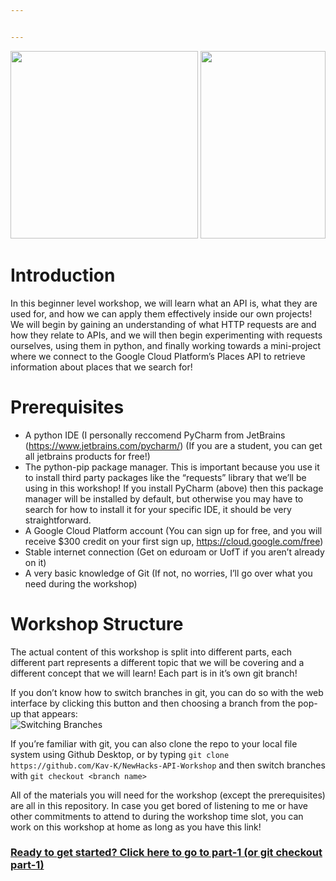 ```yaml
---


---
```


<p align="center">
<img width="300px" height="300px" src="https://www.newhacks.ca/static/media/WireBoi.23d61513.svg">
<img width="200px" height="300px" src="https://res.cloudinary.com/devpost/image/fetch/s--KvBQDhLt--/c_limit,f_auto,fl_lossy,q_auto:eco,w_900/https://s3.amazonaws.com/logged-assets/trust-badge/2020/mlh-trust-badge-2020-white.svg">
 </p>
<h1 id="introduction">Introduction</h1>
<p>In this beginner level workshop, we will learn what an API is, what they are used for, and how we can apply them effectively inside our own projects! We will begin by gaining an understanding of what HTTP requests are and how they relate to APIs, and we will then begin experimenting with requests ourselves, using them in python, and finally working towards a mini-project where we connect to the Google Cloud Platform’s Places API to retrieve information about places that we search for!</p>
<h1 id="prerequisites">Prerequisites</h1>
<ul>
<li>A python IDE (I personally reccomend PyCharm from JetBrains (<a href="https://www.jetbrains.com/pycharm/">https://www.jetbrains.com/pycharm/</a>) (If you are a student, you can get all jetbrains products for free!)</li>
<li>The python-pip package manager. This is important because you use it to install third party packages like the “requests” library that we’ll be using in this workshop! If you install PyCharm (above) then this package manager will be installed by default, but otherwise you may have to search for how to install it for your specific IDE, it should be very straightforward.</li>
<li>A Google Cloud Platform account (You can sign up for free, and you will receive $300 credit on your first sign up, <a href="https://cloud.google.com/free">https://cloud.google.com/free</a>)</li>
<li>Stable internet connection (Get on eduroam or UofT if you aren’t already on it)</li>
<li>A very basic knowledge of Git (If not, no worries, I’ll go over what you need during the workshop)</li>
</ul>
<h1 id="workshop-structure">Workshop Structure</h1>
<p>The actual content of this workshop is split into different parts, each different part represents a different topic that we will be covering and a different concept that we will learn! Each part is in it’s own git branch!</p>
<p>If you don’t know how to switch branches in git, you can do so with the web interface by clicking this button and then choosing a branch from the pop-up that appears:<br>
<img src="https://i.imgur.com/L1FcTSM.png" alt="Switching Branches"></p>
<p>If you’re familiar with git, you can also clone the repo to your local file system using Github Desktop, or by typing <code>git clone https://github.com/Kav-K/NewHacks-API-Workshop</code> and then switch branches with <code>git checkout &lt;branch name&gt;</code></p>
<p>All of the materials you will need for the workshop (except the prerequisites) are all in this repository. In case you get bored of listening to me or have other commitments to attend to during the workshop time slot, you can work on this workshop at home as long as you have this link!</p>

<a href="https://github.com/Kav-K/NewHacks-API-Workshop/tree/part-1"><h3>Ready to get started? Click here to go to part-1 (or git checkout part-1)</h3></a>
